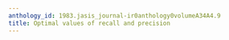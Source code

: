 ```yaml
---
anthology_id: 1983.jasis_journal-ir0anthology0volumeA34A4.9
title: Optimal values of recall and precision
---
```

